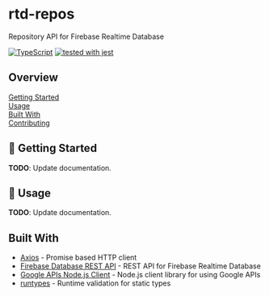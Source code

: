 # rtd-repos

Repository API for Firebase Realtime Database

[![TypeScript](https://badgen.net/badge/-/typescript?icon=typescript&label)](https://www.typescriptlang.org/)
[![tested with jest](https://img.shields.io/badge/tested_with-jest-99424f.svg)](https://github.com/facebook/jest)

## Overview

[Getting Started](#🚧-getting-started)  
[Usage](#🚧-usage)  
[Built With](#built-with)  
[Contributing](docs/CONTRIBUTING.md)

## :construction: Getting Started

**TODO**: Update documentation.

## :construction: Usage

**TODO**: Update documentation.

## Built With

- [Axios][1] - Promise based HTTP client
- [Firebase Database REST API][2] - REST API for Firebase Realtime Database
- [Google APIs Node.js Client][3] - Node.js client library for using Google APIs
- [runtypes][4] - Runtime validation for static types

[1]: https://github.com/axios/axios
[2]: https://firebase.google.com/docs/reference/rest/database
[3]: https://github.com/googleapis/google-api-nodejs-client
[4]: https://github.com/pelotom/runtypes
